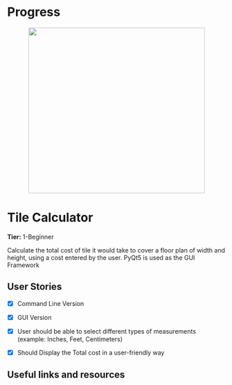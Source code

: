 # Progress

<p align="center">
  <img width="407" height="382" src="https://user-images.githubusercontent.com/64830745/82761598-57a4a380-9e19-11ea-93a8-8ab5040e349f.png"></img>
</p>

# Tile Calculator

**Tier:** 1-Beginner

Calculate the total cost of tile it would take to cover a floor plan of width and height, using a cost entered by the user.
PyQt5 is used as the GUI Framework

## User Stories

-   [x] Command Line Version
-   [x] GUI Version
-   [x] User should be able to select different types of measurements (example: Inches, Feet, Centimeters)
-   [x] Should Display the Total cost in a user-friendly way


## Useful links and resources
